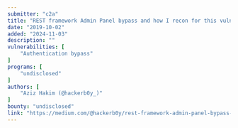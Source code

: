 ```yaml
---
submitter: "c2a"
title: "REST framework Admin Panel bypass and how I recon for this vulnerability"
date: "2019-10-02"
added: "2024-11-03"
description: ""
vulnerabilities: [
    "Authentication bypass"
]
programs: [
    "undisclosed"
]
authors: [
    "Aziz Hakim (@hackerb0y_)"
]
bounty: "undisclosed"
link: "https://medium.com/@hackerb0y/rest-framework-admin-panel-bypass-and-how-i-recon-for-this-vulnerability-a0ee41b01102"
---
```




